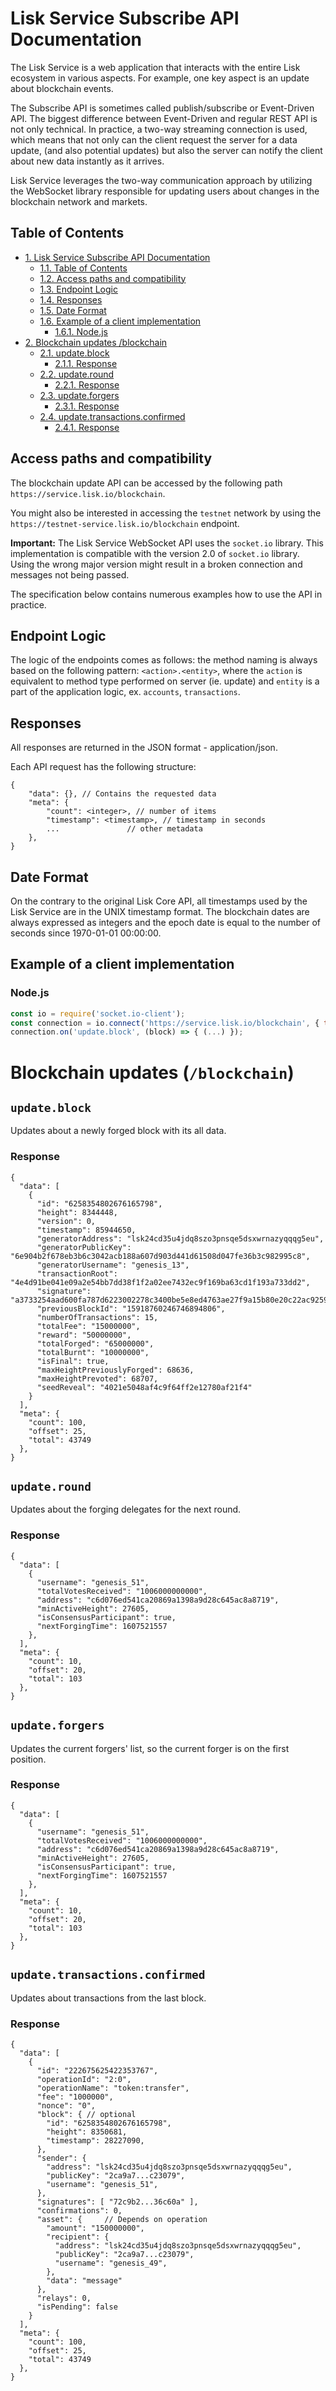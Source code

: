 # Lisk Service Subscribe API Documentation

The Lisk Service is a web application that interacts with the entire Lisk ecosystem in various aspects. For example, one key aspect is an update about blockchain events.

The Subscribe API is sometimes called publish/subscribe or Event-Driven API. The biggest difference between Event-Driven and regular REST API is not only technical. In practice, a two-way streaming connection is used, which means that not only can the client request the server for a data update, (and also potential updates) but also the server can notify the client about new data instantly as it arrives.

Lisk Service leverages the two-way communication approach by utilizing the WebSocket library responsible for updating users about changes in the blockchain network and markets.

## Table of Contents

<!-- TOC depthto:3 orderedlist:true -->

- [1. Lisk Service Subscribe API Documentation](#1-lisk-service-subscribe-api-documentation)
	- [1.1. Table of Contents](#11-table-of-contents)
	- [1.2. Access paths and compatibility](#12-access-paths-and-compatibility)
	- [1.3. Endpoint Logic](#13-endpoint-logic)
	- [1.4. Responses](#14-responses)
	- [1.5. Date Format](#15-date-format)
	- [1.6. Example of a client implementation](#16-example-of-a-client-implementation)
		- [1.6.1. Node.js](#161-nodejs)
- [2. Blockchain updates /blockchain](#2-blockchain-updates-blockchain)
	- [2.1. update.block](#21-updateblock)
		- [2.1.1. Response](#211-response)
	- [2.2. update.round](#22-updateround)
		- [2.2.1. Response](#221-response)
	- [2.3. update.forgers](#23-updateforgers)
		- [2.3.1. Response](#231-response)
	- [2.4. update.transactions.confirmed](#24-updatetransactionsconfirmed)
		- [2.4.1. Response](#241-response)

<!-- /TOC -->

## <a id='12-access-paths-and-compatibility'>Access paths and compatibility</a>

The blockchain update API can be accessed by the following path `https://service.lisk.io/blockchain`.

You might also be interested in accessing the `testnet` network by using the `https://testnet-service.lisk.io/blockchain` endpoint.

**Important:** The Lisk Service WebSocket API uses the `socket.io` library. This implementation is compatible with the version 2.0 of `socket.io` library. Using the wrong major version might result in a broken connection and messages not being passed.

The specification below contains numerous examples how to use the API in practice.

## <a id='13-endpoint-logic'>Endpoint Logic</a>

The logic of the endpoints comes as follows: the method naming is always based on the following pattern: `<action>.<entity>`, where the `action` is equivalent to method type performed on server (ie. update) and `entity` is a part of the application logic, ex. `accounts`, `transactions`.

## <a id='14-responses'>Responses</a>

All responses are returned in the JSON format - application/json.

Each API request has the following structure:

```jsonc
{
    "data": {}, // Contains the requested data
    "meta": {
        "count": <integer>, // number of items
        "timestamp": <timestamp>, // timestamp in seconds
        ...               // other metadata
    },
}
```

## <a id='15-date-format'>Date Format</a>

On the contrary to the original Lisk Core API, all timestamps used by the Lisk Service are in the UNIX timestamp format. The blockchain dates are always expressed as integers and the epoch date is equal to the number of seconds since 1970-01-01 00:00:00.

## <a id='16-example-of-a-client-implementation'>Example of a client implementation</a>

### <a id='161-nodejs'>Node.js</a>

```javascript
const io = require('socket.io-client');
const connection = io.connect('https://service.lisk.io/blockchain', { transports: ['websocket'] });
connection.on('update.block', (block) => { (...) });
```

# Blockchain updates (`/blockchain`)

## <a id='21-updateblock'>`update.block`</a>

Updates about a newly forged block with its all data.

### <a id='211-response'>Response</a>

```jsonc
{
  "data": [
    {
      "id": "6258354802676165798",
      "height": 8344448,
      "version": 0,
      "timestamp": 85944650,
      "generatorAddress": "lsk24cd35u4jdq8szo3pnsqe5dsxwrnazyqqqg5eu",
      "generatorPublicKey": "6e904b2f678eb3b6c3042acb188a607d903d441d61508d047fe36b3c982995c8",
      "generatorUsername": "genesis_13",
      "transactionRoot": "4e4d91be041e09a2e54bb7dd38f1f2a02ee7432ec9f169ba63cd1f193a733dd2",
      "signature": "a3733254aad600fa787d6223002278c3400be5e8ed4763ae27f9a15b80e20c22ac9259dc926f4f4cabdf0e4f8cec49308fa8296d71c288f56b9d1e11dfe81e07",
      "previousBlockId": "15918760246746894806",
      "numberOfTransactions": 15,
      "totalFee": "15000000",
      "reward": "50000000",
      "totalForged": "65000000",
      "totalBurnt": "10000000",
      "isFinal": true,
      "maxHeightPreviouslyForged": 68636,
      "maxHeightPrevoted": 68707,
      "seedReveal": "4021e5048af4c9f64ff2e12780af21f4"
    }
  ],
  "meta": {
    "count": 100,
    "offset": 25,
    "total": 43749
  },
}
```

## <a id='22-updateround'>`update.round`</a>

Updates about the forging delegates for the next round.

### <a id='221-response'>Response</a>

```jsonc
{
  "data": [
    {
      "username": "genesis_51",
      "totalVotesReceived": "1006000000000",
      "address": "c6d076ed541ca20869a1398a9d28c645ac8a8719",
      "minActiveHeight": 27605,
      "isConsensusParticipant": true,
      "nextForgingTime": 1607521557
    },
  ],
  "meta": {
    "count": 10,
    "offset": 20,
    "total": 103
  },
}
```

## <a id='23-updateforgers'>`update.forgers`</a>

Updates the current forgers' list, so the current forger is on the first position.

### <a id='231-response'>Response</a>

```jsonc
{
  "data": [
    {
      "username": "genesis_51",
      "totalVotesReceived": "1006000000000",
      "address": "c6d076ed541ca20869a1398a9d28c645ac8a8719",
      "minActiveHeight": 27605,
      "isConsensusParticipant": true,
      "nextForgingTime": 1607521557
    },
  ],
  "meta": {
    "count": 10,
    "offset": 20,
    "total": 103
  },
}
```

## <a id='24-updatetransactionsconfirmed'>`update.transactions.confirmed`</a>

Updates about transactions from the last block.

### <a id='241-response'>Response</a>

```jsonc
{
  "data": [
    {
      "id": "222675625422353767",
      "operationId": "2:0",
      "operationName": "token:transfer",
      "fee": "1000000",
      "nonce": "0",
      "block": { // optional
        "id": "6258354802676165798",
        "height": 8350681,
        "timestamp": 28227090,
      },
      "sender": {
        "address": "lsk24cd35u4jdq8szo3pnsqe5dsxwrnazyqqqg5eu",
        "publicKey": "2ca9a7...c23079",
        "username": "genesis_51",
      },
      "signatures": [ "72c9b2...36c60a" ],
      "confirmations": 0,
      "asset": {     // Depends on operation
        "amount": "150000000",
        "recipient": {
          "address": "lsk24cd35u4jdq8szo3pnsqe5dsxwrnazyqqqg5eu",
          "publicKey": "2ca9a7...c23079",
          "username": "genesis_49",
        },
        "data": "message"
      },
      "relays": 0,
      "isPending": false
    }
  ],
  "meta": {
    "count": 100,
    "offset": 25,
    "total": 43749
  },
}
```
